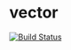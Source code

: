 # vector
[![Build Status](https://travis-ci.org/ezfx44/vector.svg?branch=master)](https://travis-ci.org/ezfx44/vector)
